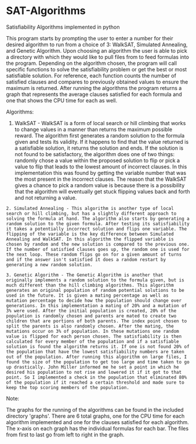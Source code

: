 # SAT-Algorithms
Satisfiability Algorithms implemented in python

This program starts by prompting the user to enter a number for their desired algorithm to run from a choice of 3: WalkSAT, Simulated Annealing, and Genetic Algorithm. Upon choosing an algorithm the user is able to pick a directory with which they would like to pull files from to feed formulas into the program. Depending on the algorithm chosen, the program will call specific functions to solve the satisfiability problem or get the best or most satisfiable solution. For reference, each function counts the number of satisfied clauses and compares to previously obtained values to ensure the maximum is returned. After running the algorithms the program returns a graph that represents the average clauses satisfied for each formula and one that shows the CPU time for each as well.

Algorithms:

  1. WalkSAT - WalkSAT is a form of local search or hill climbing that works to change values in a manner than returns the maximum possible reward. The algorithm first generates a random solution to the formula given and tests its validity. If it happens to find that the value returned is a satisfiable solution, it returns the solution and ends. If the solution is not found to be satisfactory, the algorithm does one of two things: randomly chose a value within the proposed solution to flip or pick a value to flip that leads to the lowest amount of incorrect clauses. In this implementation this was found by getting the variable number that was the most present in the incorrect clauses. The reason that the WalkSAT gives a chance to pick a random value is because there is a possibility that the algorithm will eventually get stuck flipping values back and forth and not returning a value.

	2. Simulated Annealing - This algorithm is another type of local search or hill climbing, but has a slightly different approach to solving the formula at hand. The algorithm also starts by generating a random solution to the given formula. After testing its satisfiability it takes a potentially incorrect solution and flips one variable. The flipping of the variable is the key difference between Simulated Annealing and WalkSAT. In this algorithm the flipped variable is chosen by random and the new solution is compared to the previous one. If the number of satisfied clauses goes up, the random one is used for the next loop. These random flips go on for a given amount of turns and if the answer isn't satisfied it does a random restart by generating a new random solution.

	3. Genetic Algorithm - The Genetic Algorithm is another that originally implements a random solution to the formula given, but is much different than the hill climbing algorithms. This algorithm generates an original population of random potential solutions to be used in the future. It is given a mating percentage as well as mutation percentage to decide how the population should change over generations. In this implementation a mating of 20% and a mutation of 3% were used. After the initial population is created, 20% of the population is randomly chosen and parents are mated to create two children that are portions of both parents. The index point chosen to split the parents is also randomly chosen. After the mating, the mutations occur on 3% of population. In these mutations one random value is flipped for each person chosen. The satisfiability is then calculated for every member of the population and if a satisfiable solution is found the algorithm returns it. If one is not found 20% of the population that have the lowest satisfiability numbers are taken out of the population. After running this algorithm on large files, I found the size of the population to get too large and time taken to go up drastically. John Miller informed me he set a point in which he desired his population to not rise and lowered it if it got to that point. So I implemented a check in the population that eliminated 80% of the population if it reached a certain threshold and made sure to keep the top scoring members of the population.
  
Note:

  The graphs for the running of the algorithms can be found in the included directory 'graphs'. There are 6 total graphs, one for the CPU time for each algorithm implemented and one for the clauses satisfied for each algorithm. The x-axis on each graph has the individual formulas for each bar. The files from first to last go from left to right in the graph.
